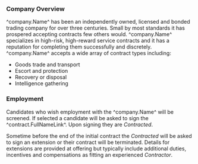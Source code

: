 ### Company Overview
^company.Name^ has been an independently owned, licensed and bonded trading company for over three centuries. Small by most standards it has prospered accepting contracts few others would. ^company.Name^ specializes in high-risk, high-reward service contracts and it has a reputation for completing them successfully and discretely. ^company.Name^ accepts a wide array of contract types including:

* Goods trade and transport
* Escort and protection
* Recovery or disposal
* Intelligence gathering

### Employment
Candidates who wish employment with the ^company.Name^ will be screened. If selected a candidate will be asked to sign the ^contract.FullNameLink^. Upon signing they are *Contracted*.

Sometime before the end of the initial contract the *Contracted* will be asked to sign an extension or their contract will be terminated. Details for extensions are provided at offering but typically include additional duties, incentives and compensations as fitting an experienced *Contractor*.
